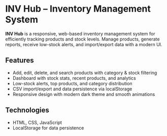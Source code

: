 # INV Hub – Inventory Management System

**INV Hub** is a responsive, web-based inventory management system for efficiently tracking products and stock levels. Manage products, generate reports, receive low-stock alerts, and import/export data with a modern UI.

## Features
- Add, edit, delete, and search products with category & stock filtering  
- Dashboard with stock stats, recent products, and analytics  
- Low-stock alerts, top products, and category distribution  
- CSV import/export and data persistence via localStorage  
- Responsive design with modern dark theme and smooth animations  

## Technologies
- HTML, CSS, JavaScript  
- LocalStorage for data persistence  


